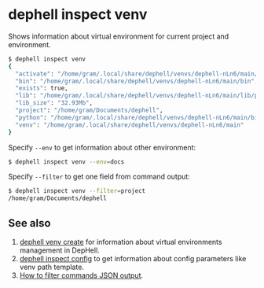 # dephell inspect venv

Shows information about virtual environment for current project and environment.

```bash
$ dephell inspect venv
{
  "activate": "/home/gram/.local/share/dephell/venvs/dephell-nLn6/main/bin/activate",
  "bin": "/home/gram/.local/share/dephell/venvs/dephell-nLn6/main/bin",
  "exists": true,
  "lib": "/home/gram/.local/share/dephell/venvs/dephell-nLn6/main/lib/python3.7/site-packages",
  "lib_size": "32.93Mb",
  "project": "/home/gram/Documents/dephell",
  "python": "/home/gram/.local/share/dephell/venvs/dephell-nLn6/main/bin/python3.7",
  "venv": "/home/gram/.local/share/dephell/venvs/dephell-nLn6/main"
}
```

Specify `--env` to get information about other environment:

```bash
$ dephell inspect venv --env=docs
```

Specify `--filter` to get one field from command output:

```bash
$ dephell inspect venv --filter=project
/home/gram/Documents/dephell
```

## See also

1. [dephell venv create](cmd-venv-create) for information about virtual environments management in DepHell.
1. [dephell inspect config](cmd-inspect-config) to get information about config parameters like venv path template.
1. [How to filter commands JSON output](filters).
